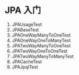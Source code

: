 # JPA 入门

1. JPAUsageTest
2. JPABaseTest
3. JPAOneWayManyToOneTest
4. JPAOneWayOneToManyTest
5. JPATwoWayManyToOneTest
6. JPATwoWayOneToOneTest
7. JPATwoWayManyToManyTest
8. JPACacheTest
9. JPAJpqlTest
